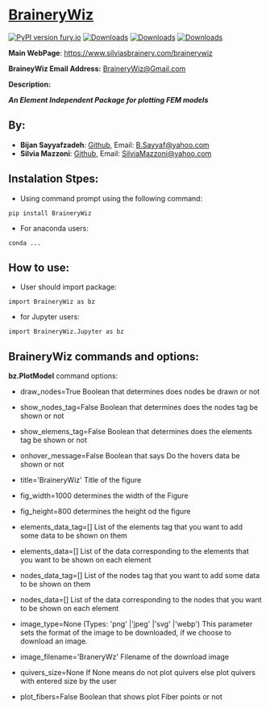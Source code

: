 # [BraineryWiz](https://www.silviasbrainery.com/brainerywiz)

[![PyPI version fury.io](https://badge.fury.io/py/BraineryWiz.svg)](https://pypi.python.org/pypi/BraineryWiz/)
[![Downloads](https://pepy.tech/badge/BraineryWiz)](https://pepy.tech/project/BraineryWiz)
[![Downloads](https://pepy.tech/badge/BraineryWiz/month)](https://pepy.tech/project/BraineryWiz)
[![Downloads](https://pepy.tech/badge/BraineryWiz/week)](https://pepy.tech/project/BraineryWiz)

**Main WebPage**: https://www.silviasbrainery.com/brainerywiz

**BraineyWiz Email Address:** <BraineryWiz@Gmail.com>


**Description:**

***An Element Independent Package for plotting FEM models***

## By: 

- **Bijan Sayyafzadeh**: [Github](https://github.com/BijanSeif), Email: <B.Sayyaf@yahoo.com>
- **Silvia Mazzoni**: [Github](https://github.com/silviamazzoni), Email: <SilviaMazzoni@yahoo.com>


## Instalation Stpes:
- Using command prompt using the following command:

```
pip install BraineryWiz
```
- For anaconda users:

```
conda ...
```

## How to use:
- User should import package: 

```
import BraineryWiz as bz
```
- for Jupyter users:

```
import BraineryWiz.Jupyter as bz
```

## BraineryWiz commands and options:

**bz.PlotModel** command options:
- draw_nodes=True
        Boolean that determines does nodes be drawn or not
        
- show_nodes_tag=False
        Boolean that determines does the nodes tag be shown or not
        
- show_elemens_tag=False
        Boolean that determines does the elements tag be shown or not
        
- onhover_message=False
    	Boolean that says Do the hovers data be shown or not    
        
-  title='BraineryWiz'
        Title of the figure
    
- fig_width=1000
        determines the width of the Figure
        
- fig_height=800
        determines the height od the figure
        
- elements_data_tag=[]
        List of the elements tag that you want to add some data to be shown on them
    
- elements_data=[]
        List of the data corresponding to the elements that you want to be shown on each element
        
- nodes_data_tag=[]
        List of the nodes tag that you want to add some data to be shown on them
        
- nodes_data=[]
        List of the data corresponding to the nodes that you want to be shown on each element
        
- image_type=None
        (Types: 'png' |'jpeg' |'svg' |'webp') This parameter sets the format of the image to be downloaded, if we choose to download an image.
    
- image_filename='BraneryWz'
        Filename of the download image
        
- quivers_size=None
        If None means do not plot quivers else plot quivers with entered size by the user
        
- plot_fibers=False
        Boolean that shows plot Fiber points or not
